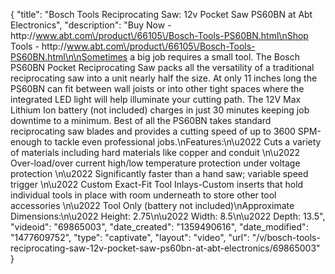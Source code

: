 {
    "title": "Bosch Tools Reciprocating Saw: 12v Pocket Saw PS60BN at Abt Electronics",
    "description": "Buy Now - http:\/\/www.abt.com\/product\/66105\/Bosch-Tools-PS60BN.html\nShop Tools - http:\/\/www.abt.com\/product\/66105\/Bosch-Tools-PS60BN.html\n\nSometimes a big job requires a small tool. The Bosch PS60BN Pocket Reciprocating Saw packs all the versatility of a traditional reciprocating saw into a unit nearly half the size. At only 11 inches long the PS60BN can fit between wall joists or into other tight spaces where the integrated LED light will help illuminate your cutting path. The 12V Max Lithium Ion battery (not included) charges in just 30 minutes keeping job downtime to a minimum. Best of all the PS60BN takes standard reciprocating saw blades and provides a cutting speed of up to 3600 SPM-enough to tackle even professional jobs.\nFeatures:\n\u2022 Cuts a variety of materials including hard materials like copper and conduit \n\u2022 Over-load\/over current high\/low temperature protection under voltage protection \n\u2022 Significantly faster than a hand saw; variable speed trigger \n\u2022 Custom Exact-Fit Tool Inlays-Custom inserts that hold individual tools in place with room underneath to store other tool accessories \n\u2022 Tool Only (battery not included)\nApproximate Dimensions:\n\u2022 Height: 2.75\n\u2022 Width: 8.5\n\u2022 Depth: 13.5",
    "videoid": "69865003",
    "date_created": "1359490616",
    "date_modified": "1477609752",
    "type": "captivate",
    "layout": "video",
    "url": "\/v\/bosch-tools-reciprocating-saw-12v-pocket-saw-ps60bn-at-abt-electronics\/69865003"
}